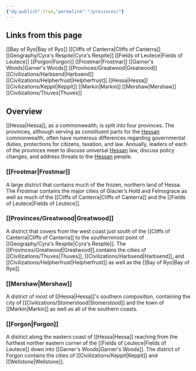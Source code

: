 ```yaml
---
{"dg-publish":true,"permalink":"/provinces/"}
---
```


## Links from this page
[[Bay of Ryo\|Bay of Ryo]]
[[Cliffs of Canterra\|Cliffs of Canterra]]
[[Geography/Cyra's Respite\|Cyra's Respite]]
[[Fields of Leutece\|Fields of Leutece]]
[[Forgon\|Forgon]]
[[Frostmar\|Frostmar]]
[[Garner's Woods\|Garner's Woods]]
[[Provinces/Greatwood\|Greatwood]]
[[Civilizations/Harbsend\|Harbsend]]
[[Civilizations/Helpherfrust\|Helpherfrust]]
[[Hessa\|Hessa]]
[[Civilizations/Keppit\|Keppit]]
[[Markin\|Markin]]
[[Mershaw\|Mershaw]]
[[Civilizations/Thuves\|Thuves]]
## Overview
[[Hessa\|Hessa]], as a commonwealth, is split into four provinces. The provinces, although serving as constituent parts for the [Hessan](Hessa) commonwealth, often have numerous differences regarding governmental duties, protections for citizens, taxation, and law. Annually, leaders of each of the provinces meet to discuss universal [Hessan](Hessa) law, discuss policy changes, and address threats to the [Hessan](Hessa) people.
### [[Frostmar\|Frostmar]]
A large district that contains much of the frozen, northern land of Hessa. The Frostmar contains the major cities of Glacier’s Hold and Felmsgrace as well as much of the [[Cliffs of Canterra\|Cliffs of Canterra]] and the [[Fields of Leutece\|Fields of Leutece]].
### [[Provinces/Greatwood\|Greatwood]]
A district that covers from the west coast just south of the [[Cliffs of Canterra\|Cliffs of Canterra]] to the southernmost point of [[Geography/Cyra's Respite\|Cyra's Respite]]. The [[Provinces/Greatwood\|Greatwood]] contains the cities of [[Civilizations/Thuves\|Thuves]], [[Civilizations/Harbsend\|Harbsend]], and [[Civilizations/Helpherfrust\|Helpherfrust]] as well as the [[Bay of Ryo\|Bay of Ryo]].
### [[Mershaw\|Mershaw]]
A district of most of [[Hessa\|Hessa]]'s southern composition, containing the city of [[Civilizations/Stomerstood\|Stomerstood]] and the town of [[Markin\|Markin]] as well as all of the southern coasts.
### [[Forgon\|Forgon]]
A district along the eastern coast of [[Hessa\|Hessa]] reaching from the furthest norther eastern corner of the [[Fields of Leutece\|Fields of Leutece]] down into [[Garner's Woods\|Garner's Woods]]. The district of Forgon contains the cities of [[Civilizations/Keppit\|Keppit]] and [[Wellstone\|Wellstone]].